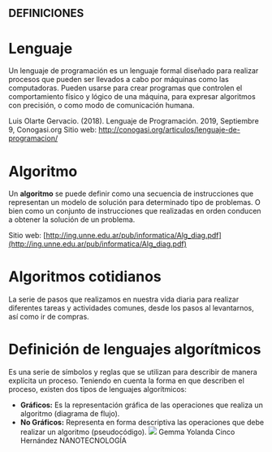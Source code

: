 ## DEFINICIONES

# Lenguaje
Un lenguaje de programación es un lenguaje formal diseñado para realizar procesos que pueden ser llevados a cabo por máquinas como las computadoras. Pueden usarse para crear programas que controlen el comportamiento físico y lógico de una máquina, para expresar algoritmos con precisión, o como modo de comunicación humana.  

Luis Olarte Gervacio. (2018). Lenguaje de Programación. 2019, Septiembre 9, Conogasi.org Sitio web: http://conogasi.org/articulos/lenguaje-de-programacion/

# Algoritmo
Un **algoritmo** se puede definir como una secuencia de instrucciones que representan un modelo de solución para determinado tipo de problemas. O bien como un conjunto de instrucciones que realizadas en orden conducen a obtener la solución de un problema.

Sitio web: [http://ing.unne.edu.ar/pub/informatica/Alg_diag.pdf](http://ing.unne.edu.ar/pub/informatica/Alg_diag.pdf)

# Algoritmos cotidianos
La serie de pasos que realizamos en nuestra vida diaria para realizar diferentes tareas y actividades comunes, desde los pasos al levantarnos, así como ir de compras.

# Definición de lenguajes algorítmicos
Es una serie de símbolos y reglas que se utilizan para describir de manera explícita un proceso. Teniendo en cuenta la forma en que describen el proceso, existen dos tipos de lenguajes algorítmicos:

-   **Gráficos:** Es la representación gráfica de las operaciones que realiza un algoritmo (diagrama de flujo).
- **No Gráficos:** Representa en forma descriptiva las operaciones que debe realizar un algoritmo (pseudocódigo).
![](http://conogasi.org/wp-content/uploads/2017/09/ALGORITMO.png)
Gemma Yolanda Cinco Hernández
NANOTECNOLOGÍA
